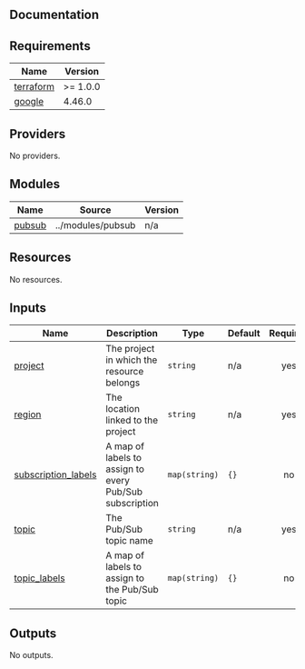 ## Documentation

<!-- BEGINNING OF PRE-COMMIT-TERRAFORM DOCS HOOK -->
## Requirements

| Name | Version |
|------|---------|
| <a name="requirement_terraform"></a> [terraform](#requirement\_terraform) | >= 1.0.0 |
| <a name="requirement_google"></a> [google](#requirement\_google) | 4.46.0 |

## Providers

No providers.

## Modules

| Name | Source | Version |
|------|--------|---------|
| <a name="module_pubsub"></a> [pubsub](#module\_pubsub) | ../modules/pubsub | n/a |

## Resources

No resources.

## Inputs

| Name | Description | Type | Default | Required |
|------|-------------|------|---------|:--------:|
| <a name="input_project"></a> [project](#input\_project) | The project in which the resource belongs | `string` | n/a | yes |
| <a name="input_region"></a> [region](#input\_region) | The location linked to the project | `string` | n/a | yes |
| <a name="input_subscription_labels"></a> [subscription\_labels](#input\_subscription\_labels) | A map of labels to assign to every Pub/Sub subscription | `map(string)` | `{}` | no |
| <a name="input_topic"></a> [topic](#input\_topic) | The Pub/Sub topic name | `string` | n/a | yes |
| <a name="input_topic_labels"></a> [topic\_labels](#input\_topic\_labels) | A map of labels to assign to the Pub/Sub topic | `map(string)` | `{}` | no |

## Outputs

No outputs.
<!-- END OF PRE-COMMIT-TERRAFORM DOCS HOOK -->
